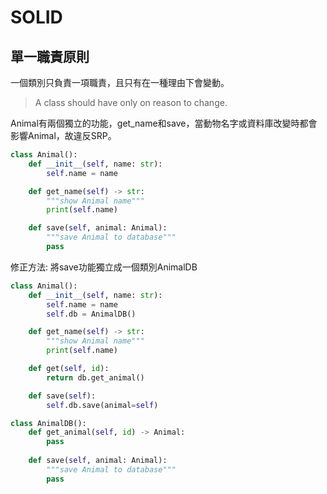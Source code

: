 # SOLID

## 單一職責原則
一個類別只負責一項職責，且只有在一種理由下會變動。

> A class should have only on reason to change.

Animal有兩個獨立的功能，get_name和save，當動物名字或資料庫改變時都會影響Animal，故違反SRP。
```python
class Animal():
    def __init__(self, name: str):
        self.name = name

    def get_name(self) -> str:
        """show Animal name"""
        print(self.name)

    def save(self, animal: Animal):
        """save Animal to database"""
        pass

```

修正方法: 將save功能獨立成一個類別AnimalDB
```python
class Animal():
    def __init__(self, name: str):
        self.name = name
        self.db = AnimalDB()

    def get_name(self) -> str:
        """show Animal name"""
        print(self.name)

    def get(self, id):
        return db.get_animal()

    def save(self):
        self.db.save(animal=self)

class AnimalDB():
    def get_animal(self, id) -> Animal:
        pass
    
    def save(self, animal: Animal):
        """save Animal to database"""
        pass
```


##